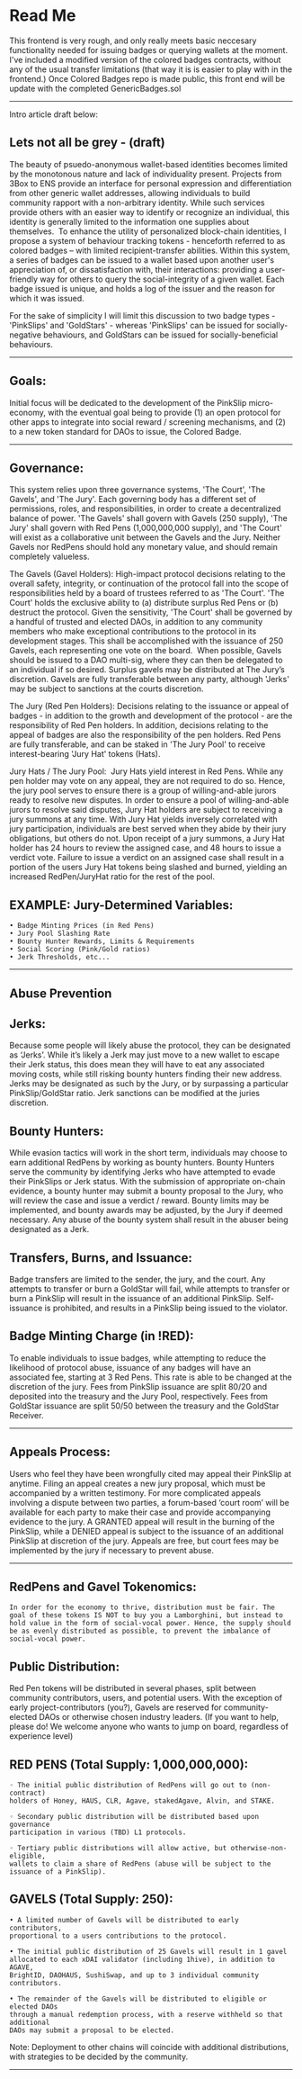 
# Read Me
This frontend is very rough, and only really meets basic neccesary functionality needed for issuing badges or querying wallets at the moment.
I've included a modified version of the colored badges contracts, without any of the usual transfer limitations (that way it is is easier to play with in the frontend.)
Once Colored Badges repo is made public, this front end will be update with the completed GenericBadges.sol

---------------------------------------
Intro article draft below:

Lets not all be grey - (draft)
-------

The beauty of psuedo-anonymous wallet-based identities becomes limited by the monotonous nature and lack of individuality present. Projects from 3Box to ENS provide an interface for personal expression and differentiation from other generic wallet addresses, allowing individuals to build community rapport with a non-arbitrary identity. While such services provide others with an easier way to identify or recognize an individual, this identity is generally limited to the information one supplies about themselves. 
To enhance the utility of personalized block-chain identities, I propose a system of behaviour tracking tokens - henceforth referred to as colored badges – with limited recipient-transfer abilities. Within this system, a series of badges can be issued to a wallet based upon another user's appreciation of, or dissatisfaction with, their interactions: providing a user-friendly way for others to query the social-integrity of a given wallet. Each badge issued is unique, and holds a log of the issuer and the reason for which it was issued.

For the sake of simplicity I will limit this discussion to two badge types - 'PinkSlips' and 'GoldStars' - whereas 'PinkSlips' can be issued for socially-negative behaviours, and GoldStars can be issued for socially-beneficial behaviours.                        

-------------------

Goals:
-------
Initial focus will be dedicated to the development of the PinkSlip micro-economy, with the eventual goal being to provide (1) an open protocol for other apps to integrate into social reward / screening mechanisms, and (2) to a new token standard for DAOs to issue, the Colored Badge.

-------------------

Governance:
-------
This system relies upon three governance systems, 'The Court', 'The Gavels', and 'The Jury'. Each governing body has a different set of permissions, roles, and responsibilities, in order to create a decentralized balance of power. 'The Gavels' shall govern with Gavels (250 supply), 'The Jury' shall govern with Red Pens (1,000,000,000 supply), and 'The Court' will exist as a collaborative unit between the Gavels and the Jury. Neither Gavels nor RedPens should hold any monetary value, and should remain completely valueless.

The Gavels (Gavel Holders): High-impact protocol decisions relating to the overall safety, integrity, or continuation of the protocol fall into the scope of responsibilities held by a board of trustees referred to as 'The Court'. 'The Court' holds the exclusive ability to (a) distribute surplus Red Pens or (b) destruct the protocol. Given the sensitivity, 'The Court' shall be governed by a handful of trusted and elected DAOs, in addition to any community members who make exceptional contributions to the protocol in its development stages. This shall be accomplished with the issuance of 250 Gavels, each representing one vote on the board.  When possible, Gavels should be issued to a DAO multi-sig, where they can then be delegated to an individual if so desired. Surplus gavels may be distributed at The Jury’s discretion. Gavels are fully transferable between any party, although 'Jerks' may be subject to sanctions at the courts discretion.

The Jury (Red Pen Holders): Decisions relating to the issuance or appeal of badges - in addition to the growth and development of the protocol - are the responsibility of Red Pen holders. In addition, decisions relating to the appeal of badges are also the responsibility of the pen holders. Red Pens are fully transferable, and can be staked in 'The Jury Pool' to receive interest-bearing 'Jury Hat' tokens (Hats).

Jury Hats / The Jury Pool: 
Jury Hats yield interest in Red Pens. While any pen holder may vote on any appeal, they are not required to do so. Hence, the jury pool serves to ensure there is a group of willing-and-able jurors ready to resolve new disputes. In order to ensure a pool of willing-and-able jurors to resolve said disputes, Jury Hat holders are subject to receiving a jury summons at any time.
With Jury Hat yields inversely correlated with jury participation, individuals are best served when they abide by their jury obligations, but others do not. Upon receipt of a jury summons, a Jury Hat holder has 24 hours to review the assigned case, and 48 hours to issue a verdict vote. Failure to issue a verdict on an assigned case shall result in a portion of the users Jury Hat tokens being slashed and burned, yielding an increased RedPen/JuryHat ratio for the rest of the pool. 

EXAMPLE: Jury-Determined Variables:
-------
    • Badge Minting Prices (in Red Pens)
    • Jury Pool Slashing Rate
    • Bounty Hunter Rewards, Limits & Requirements
    • Social Scoring (Pink/Gold ratios)
    • Jerk Thresholds, etc...
    
-----------------

Abuse Prevention
-------

Jerks:
-------
Because some people will likely abuse the protocol, they can be designated as ‘Jerks’. While it’s likely a Jerk may just move to a new wallet to escape their Jerk status, this does mean they will have to eat any associated moving costs, while still risking bounty hunters finding their new address. Jerks may be designated as such by the Jury, or by surpassing a particular PinkSlip/GoldStar ratio. Jerk sanctions can be modified at the juries discretion.

Bounty Hunters:
-------
While evasion tactics will work in the short term, individuals may choose to earn additional RedPens by working as bounty hunters. Bounty Hunters serve the community by identifying Jerks who have attempted to evade their PinkSlips or Jerk status. With the submission of appropriate on-chain evidence, a bounty hunter may submit a bounty proposal to the Jury, who will review the case and issue a verdict / reward. Bounty limits may be implemented, and bounty awards may be adjusted, by the Jury if deemed necessary. Any abuse of the bounty system shall result in the abuser being designated as a Jerk.

Transfers, Burns, and Issuance:
-------
Badge transfers are limited to the sender, the jury, and the court. Any attempts to transfer or burn a GoldStar will fail, while attempts to transfer or burn a PinkSlip will result in the issuance of an additional PinkSlip. Self-issuance is prohibited, and results in a PinkSlip being issued to the violator. 

Badge Minting Charge (in !RED):
-------
To enable individuals to issue badges, while attempting to reduce the likelihood of protocol abuse, issuance of any badges will have an associated fee, starting at 3 Red Pens. This rate is able to be changed at the discretion of the jury. Fees from PinkSlip issuance are split 80/20 and deposited into the treasury and the Jury Pool, respectively. Fees from GoldStar issuance are split 50/50 between the treasury and the GoldStar Receiver.


-------------------

Appeals Process:
-------
Users who feel they have been wrongfully cited may appeal their PinkSlip at anytime. Filing an appeal creates a new jury proposal, which must be accompanied by a written testimony. For more complicated appeals involving a dispute between two parties, a forum-based ‘court room’ will be available for each party to make their case and provide accompanying evidence to the jury.
A GRANTED appeal will result in the burning of the PinkSlip, while a DENIED appeal is subject to the issuance of an additional PinkSlip at discretion of the jury. Appeals are free, but court fees may be implemented by the jury if necessary to prevent abuse.

-------------------

RedPens and Gavel Tokenomics:
-------
	In order for the economy to thrive, distribution must be fair. The goal of these tokens IS NOT to buy you a Lamborghini, but instead to hold value in the form of social-vocal power. Hence, the supply should be as evenly distributed as possible, to prevent the imbalance of social-vocal power.

Public Distribution:
----------

Red Pen tokens will be distributed in several phases, split between community contributors, users, and potential users. With the exception of early project-contributors (you?), Gavels are reserved for community-elected DAOs or otherwise chosen industry leaders.
(If you want to help, please do! We welcome anyone who wants to jump on board, regardless of experience level)

RED PENS (Total Supply: 1,000,000,000):
-------
    ◦ The initial public distribution of RedPens will go out to (non-contract)
    holders of Honey, HAUS, CLR, Agave, stakedAgave, Alvin, and STAKE.

    ◦ Secondary public distribution will be distributed based upon governance
    participation in various (TBD) L1 protocols.

    ◦ Tertiary public distributions will allow active, but otherwise-non-eligible,
    wallets to claim a share of RedPens (abuse will be subject to the issuance of a PinkSlip).


GAVELS (Total Supply: 250):
-------
    • A limited number of Gavels will be distributed to early contributors,
    proportional to a users contributions to the protocol.

    • The initial public distribution of 25 Gavels will result in 1 gavel
    allocated to each xDAI validator (including 1hive), in addition to AGAVE,
    BrightID, DAOHAUS, SushiSwap, and up to 3 individual community contributors.

    • The remainder of the Gavels will be distributed to eligible or elected DAOs
    through a manual redemption process, with a reserve withheld so that additional
    DAOs may submit a proposal to be elected.

Note: Deployment to other chains will coincide with additional distributions, with strategies to be decided by the community.

-------------------



